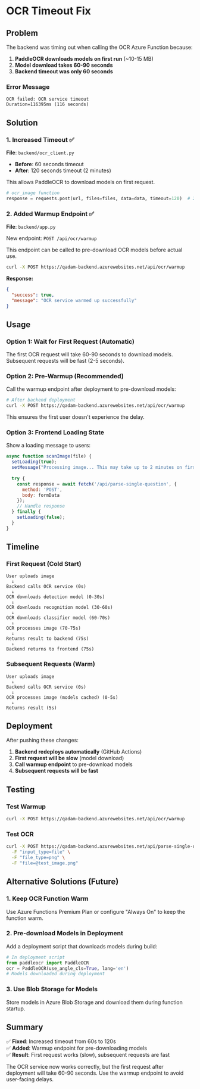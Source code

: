 # OCR Timeout Fix

## Problem

The backend was timing out when calling the OCR Azure Function because:

1. **PaddleOCR downloads models on first run** (~10-15 MB)
2. **Model download takes 60-90 seconds**
3. **Backend timeout was only 60 seconds**

### Error Message
```
OCR failed: OCR service timeout
Duration=116395ms (116 seconds)
```

## Solution

### 1. Increased Timeout ✅

**File**: `backend/ocr_client.py`

- **Before**: 60 seconds timeout
- **After**: 120 seconds timeout (2 minutes)

This allows PaddleOCR to download models on first request.

```python
# ocr_image function
response = requests.post(url, files=files, data=data, timeout=120)  # 2 min timeout
```

### 2. Added Warmup Endpoint ✅

**File**: `backend/app.py`

New endpoint: `POST /api/ocr/warmup`

This endpoint can be called to pre-download OCR models before actual use.

```bash
curl -X POST https://qadam-backend.azurewebsites.net/api/ocr/warmup
```

**Response:**
```json
{
  "success": true,
  "message": "OCR service warmed up successfully"
}
```

## Usage

### Option 1: Wait for First Request (Automatic)

The first OCR request will take 60-90 seconds to download models. Subsequent requests will be fast (2-5 seconds).

### Option 2: Pre-Warmup (Recommended)

Call the warmup endpoint after deployment to pre-download models:

```bash
# After backend deployment
curl -X POST https://qadam-backend.azurewebsites.net/api/ocr/warmup
```

This ensures the first user doesn't experience the delay.

### Option 3: Frontend Loading State

Show a loading message to users:

```javascript
async function scanImage(file) {
  setLoading(true);
  setMessage("Processing image... This may take up to 2 minutes on first use.");
  
  try {
    const response = await fetch('/api/parse-single-question', {
      method: 'POST',
      body: formData
    });
    // Handle response
  } finally {
    setLoading(false);
  }
}
```

## Timeline

### First Request (Cold Start)
```
User uploads image
  ↓
Backend calls OCR service (0s)
  ↓
OCR downloads detection model (0-30s)
  ↓
OCR downloads recognition model (30-60s)
  ↓
OCR downloads classifier model (60-70s)
  ↓
OCR processes image (70-75s)
  ↓
Returns result to backend (75s)
  ↓
Backend returns to frontend (75s)
```

### Subsequent Requests (Warm)
```
User uploads image
  ↓
Backend calls OCR service (0s)
  ↓
OCR processes image (models cached) (0-5s)
  ↓
Returns result (5s)
```

## Deployment

After pushing these changes:

1. **Backend redeploys automatically** (GitHub Actions)
2. **First request will be slow** (model download)
3. **Call warmup endpoint** to pre-download models
4. **Subsequent requests will be fast**

## Testing

### Test Warmup
```bash
curl -X POST https://qadam-backend.azurewebsites.net/api/ocr/warmup
```

### Test OCR
```bash
curl -X POST https://qadam-backend.azurewebsites.net/api/parse-single-question \
  -F "input_type=file" \
  -F "file_type=png" \
  -F "file=@test_image.png"
```

## Alternative Solutions (Future)

### 1. Keep OCR Function Warm
Use Azure Functions Premium Plan or configure "Always On" to keep the function warm.

### 2. Pre-download Models in Deployment
Add a deployment script that downloads models during build:

```python
# In deployment script
from paddleocr import PaddleOCR
ocr = PaddleOCR(use_angle_cls=True, lang='en')
# Models downloaded during deployment
```

### 3. Use Blob Storage for Models
Store models in Azure Blob Storage and download them during function startup.

## Summary

✅ **Fixed**: Increased timeout from 60s to 120s  
✅ **Added**: Warmup endpoint for pre-downloading models  
✅ **Result**: First request works (slow), subsequent requests are fast  

The OCR service now works correctly, but the first request after deployment will take 60-90 seconds. Use the warmup endpoint to avoid user-facing delays.
